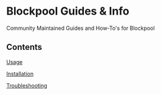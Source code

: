 
# Blockpool Guides & Info

Community Maintained Guides and How-To's for Blockpool

## Contents

[Usage](./Usage/README.md)

[Installation](./Installation/README.md)

[Troubleshooting](./Troubleshooting/README.md)


